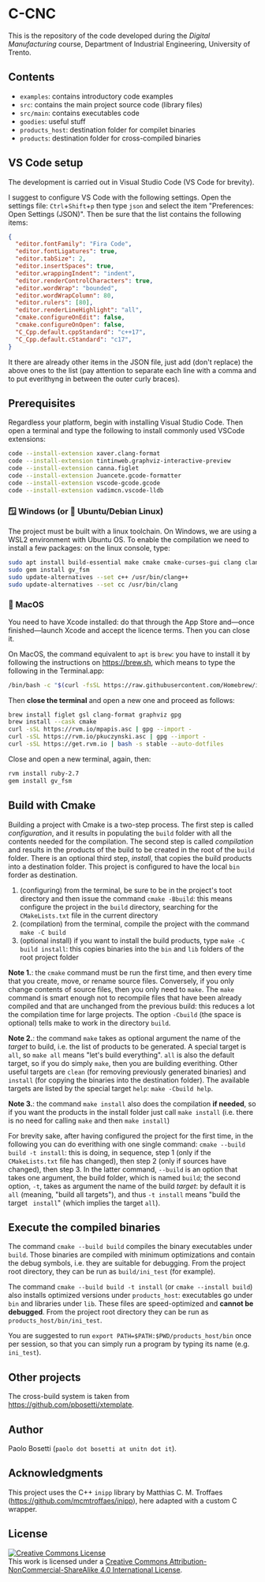 # C-CNC

This is the repository of the code developed during the _Digital Manufacturing_ course, Department of Industrial Engineering, University of Trento.

## Contents

* `examples`: contains introductory code examples
* `src`: contains the main project source code (library files)
* `src/main`: contains executables code
* `goodies`: useful stuff
* `products_host`: destination folder for compilet binaries
* `products`: destination folder for cross-compiled binaries

## VS Code setup

The development is carried out in Visual Studio Code (VS Code for brevity).

I suggest to configure VS Code with the following settings. Open the settings file: `Ctrl`+`Shift`+`p` then type `json` and select the item "Preferences: Open Settings (JSON)". Then be sure that the list contains the following items:

```json
{
  "editor.fontFamily": "Fira Code",
  "editor.fontLigatures": true,
  "editor.tabSize": 2,
  "editor.insertSpaces": true,
  "editor.wrappingIndent": "indent",
  "editor.renderControlCharacters": true,
  "editor.wordWrap": "bounded",
  "editor.wordWrapColumn": 80,
  "editor.rulers": [80],
  "editor.renderLineHighlight": "all",
  "cmake.configureOnEdit": false,
  "cmake.configureOnOpen": false,
  "C_Cpp.default.cppStandard": "c++17",
  "C_Cpp.default.cStandard": "c17",
}
```

It there are already other items in the JSON file, just add (don't replace) the above ones to the list (pay attention to separate each line with a comma and to put everithyng in between the outer curly braces).

## Prerequisites
Regardless your platform, begin with installing Visual Studio Code. Then open a terminal and type the following to install commonly used VSCode extensions:

```sh
code --install-extension xaver.clang-format
code --install-extension tintinweb.graphviz-interactive-preview
code --install-extension canna.figlet
code --install-extension Juancete.gcode-formatter
code --install-extension vscode-gcode.gcode
code --install-extension vadimcn.vscode-lldb
```

### 🪟 Windows (or 🐧 Ubuntu/Debian Linux)
The project must be built with a linux toolchain. On Windows, we are using a WSL2 environment with Ubuntu OS. To enable the compilation we need to install a few packages: on the linux console, type:

```bash
sudo apt install build-essential make cmake cmake-curses-gui clang clang-format lldb libgsl-dev ruby figlet
sudo gem install gv_fsm
sudo update-alternatives --set c++ /usr/bin/clang++
sudo update-alternatives --set cc /usr/bin/clang
```

### 🍎 MacOS
You need to have Xcode installed: do that through the App Store and—once finished—launch Xcode and accept the licence terms. Then you can close it.

On MacOS, the command equivalent to `apt` is `brew`: you have to install it by following the instructions on <https://brew.sh>, which means to type the following in the Terminal.app:

```sh
/bin/bash -c "$(curl -fsSL https://raw.githubusercontent.com/Homebrew/install/HEAD/install.sh)"
```

Then **close the terminal** and open a new one and proceed as follows:

```sh
brew install figlet gsl clang-format graphviz gpg
brew install --cask cmake
curl -sSL https://rvm.io/mpapis.asc | gpg --import -
curl -sSL https://rvm.io/pkuczynski.asc | gpg --import -
curl -sSL https://get.rvm.io | bash -s stable --auto-dotfiles
```

Close and open a new terminal, again, then:

```sh
rvm install ruby-2.7
gem install gv_fsm
```


## Build with Cmake

Building a project with Cmake is a two-step process. The first step is called *configuration*, and it results in populating the `build` folder with all the contents needed for the compilation. The second step is called *compilation* and results in the products of the build to be created in the root of the `build` folder. There is an optional third step, *install*, that copies the build products into a destination folder. This project is configured to have the local `bin` forder as destination.

1. (configuring) from the terminal, be sure to be in the project's toot directory and then issue the command `cmake	-Bbuild`: this means configure the project in the `build` directory, searching for the `CMakeLists.txt` file in the current directory
2. (compilation) from the terminal, compile the project with the command `make -C build` 
3. (optional install) if you want to install the build products, type `make -C build install`: this copies binaries into the `bin` and `lib` folders of the root project folder

**Note 1.**: the `cmake` command must be run the first time, and then every time that you create, move, or rename source files. Conversely, if you only change contents of source files, then you only need to `make`. The `make` command is smart enough not to recompile files that have been already compiled and that are unchanged from the previous build: this reduces a lot the compilation time for large projects. The option `-Cbuild` (the space is optional) tells make to work in the directory `build`.

**Note 2.**: the command `make` takes as optional argument the name of the _target_ to build, i.e. the list of products to be generated. A special target is `all`, so `make all` means "let's build everything". `all` is also the default target, so if you do simply `make`, then you are building everithing. Other useful targets are `clean` (for removing previously generated binaries) and `install` (for copying the binaries into the destination folder). The available targets are listed by the special target `help`: `make -Cbuild help`.

**Note 3.**: the command `make install` also does the compilation **if needed**, so if you want the products in the install folder just call `make install` (i.e. there is no need for calling `make` and then `make install`)

For brevity sake, after having configured the project for the first time, in the following you can do everithing with one single command: `cmake --build build -t install`: this is doing, in sequence, step 1 (only if the `CMakeLists.txt` file has changed), then step 2 (only if sources have changed), then step 3. In the latter command, `--build` is an option that takes one argument, the build folder, which is named `build`; the second option, `-t`, takes as argument the name of the build _target_: by default it is `all` (meaning, "build all targets"), and thus `-t install` means "build the target ` install`" (which implies the target `all`).

## Execute the compiled binaries

The command `cmake --build build` compiles the binary executables under `build`. Those binaries are compiled with minimum optimizations and contain the debug symbols, i.e. they are suitable for debugging. From the project root directory, they can be run as `build/ini_test` (for example).

The command `cmake --build build -t install` (or `cmake --install build`) also installs optimized versions under `products_host`: executables go under `bin` and libraries under `lib`. These files are speed-optimized and **cannot be debugged**. From the project root directory they can be run as `products_host/bin/ini_test`.

You are suggested to run `export PATH=$PATH:$PWD/products_host/bin` once per session, so that you can simply run a program by typing its name (e.g. `ini_test`).

## Other projects

The cross-build system is taken from <https://github.com/pbosetti/xtemplate>.

## Author

Paolo Bosetti (`paolo dot bosetti at unitn dot it`).

## Acknowledgments

This project uses the C++ `inipp` library by Matthias C. M. Troffaes (<https://github.com/mcmtroffaes/inipp>), here adapted with a custom C wrapper.

## License

<a rel="license" href="http://creativecommons.org/licenses/by-nc-sa/4.0/"><img alt="Creative Commons License" style="border-width:0" src="https://i.creativecommons.org/l/by-nc-sa/4.0/88x31.png" /></a><br />This work is licensed under a <a rel="license" href="http://creativecommons.org/licenses/by-nc-sa/4.0/">Creative Commons Attribution-NonCommercial-ShareAlike 4.0 International License</a>.